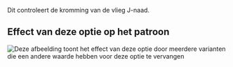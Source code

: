 Dit controleert de kromming van de vlieg J-naad.

## Effect van deze optie op het patroon

![Deze afbeelding toont het effect van deze optie door meerdere varianten die een andere waarde hebben voor deze optie te vervangen](charlie\_flycurve\_sample.svg "Effect van deze optie op het patroon")
